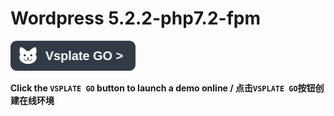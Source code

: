 # Wordpress 5.2.2-php7.2-fpm

<a href="https://www.vsplate.com/?docker-compose=https://github.com/vsplate/dcenvs/wordpress/5.2.2-php7.2-fpm"><img alt="VSPLATE GO" src="https://raw.githubusercontent.com/vsplate/images/master/vsgo_btn.png" width="200px"></a>

**Click the `VSPLATE GO` button to launch a demo online / 点击`VSPLATE GO`按钮创建在线环境**